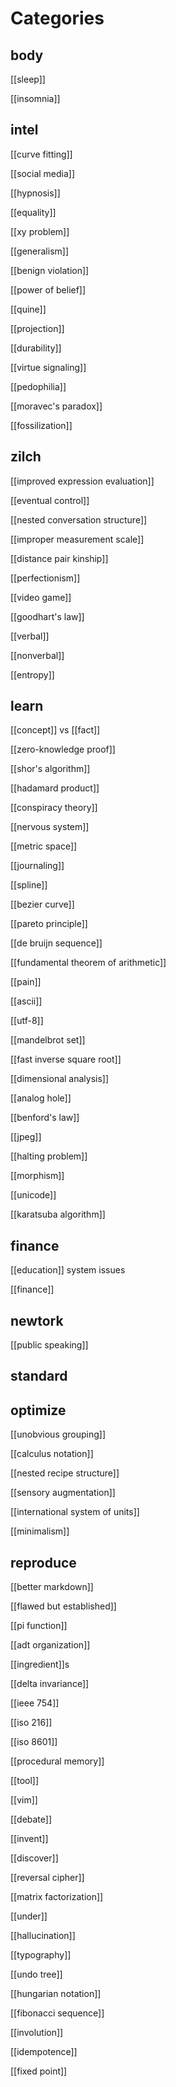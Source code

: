 # Categories

## body

[[sleep]]

[[insomnia]]

## intel

[[curve fitting]]

[[social media]]

[[hypnosis]]

[[equality]]

[[xy problem]]

[[generalism]]

[[benign violation]]

[[power of belief]]

[[quine]]

[[projection]]

[[durability]]

[[virtue signaling]]

[[pedophilia]]

[[moravec's paradox]]

[[fossilization]]

## zilch

[[improved expression evaluation]]

[[eventual control]]

[[nested conversation structure]]

[[improper measurement scale]]

[[distance pair kinship]]

[[perfectionism]]

[[video game]]

[[goodhart's law]]

[[verbal]]

[[nonverbal]]

[[entropy]]

## learn

[[concept]] vs [[fact]]

[[zero-knowledge proof]]

[[shor's algorithm]]

[[hadamard product]]

[[conspiracy theory]]

[[nervous system]]

[[metric space]]

[[journaling]]

[[spline]]

[[bezier curve]]

[[pareto principle]]

[[de bruijn sequence]]

[[fundamental theorem of arithmetic]]

[[pain]]

[[ascii]]

[[utf-8]]

[[mandelbrot set]]

[[fast inverse square root]]

[[dimensional analysis]]

[[analog hole]]

[[benford's law]]

[[jpeg]]

[[halting problem]]

[[morphism]]

[[unicode]]

[[karatsuba algorithm]]

## finance

[[education]] system issues

[[finance]]

## newtork

[[public speaking]]

## standard

## optimize

[[unobvious grouping]]

[[calculus notation]]

[[nested recipe structure]]

[[sensory augmentation]]

[[international system of units]]

[[minimalism]]

## reproduce

[[better markdown]]

[[flawed but established]]

[[pi function]]

[[adt organization]]

[[ingredient]]s

[[delta invariance]]

[[ieee 754]]

[[iso 216]]

[[iso 8601]]

[[procedural memory]]

[[tool]]

[[vim]]

[[debate]]

[[invent]]

[[discover]]

[[reversal cipher]]

[[matrix factorization]]

[[under]]

[[hallucination]]

[[typography]]

[[undo tree]]

[[hungarian notation]]

[[fibonacci sequence]]

[[involution]]

[[idempotence]]

[[fixed point]]
